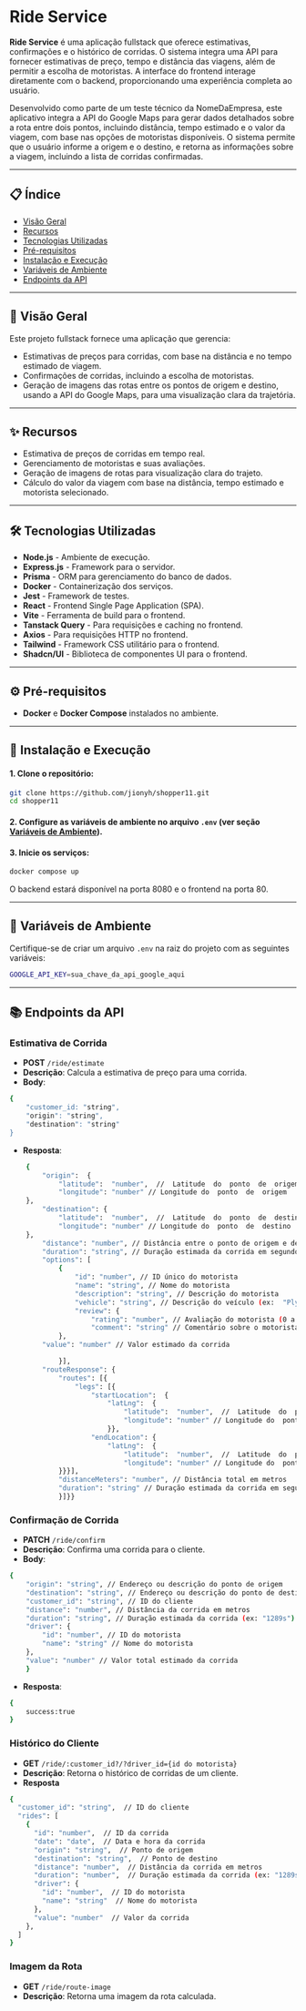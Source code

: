 
# Ride Service

**Ride Service** é uma aplicação fullstack que oferece estimativas, confirmações e o histórico de corridas. O sistema integra uma API para fornecer estimativas de preço, tempo e distância das viagens, além de permitir a escolha de motoristas. A interface do frontend interage diretamente com o backend, proporcionando uma experiência completa ao usuário.

Desenvolvido como parte de um teste técnico da NomeDaEmpresa, este aplicativo integra a API do Google Maps para gerar dados detalhados sobre a rota entre dois pontos, incluindo distância, tempo estimado e o valor da viagem, com base nas opções de motoristas disponíveis. O sistema permite que o usuário informe a origem e o destino, e retorna as informações sobre a viagem, incluindo a lista de corridas confirmadas.

----------
## 📋 **Índice**
- [Visão Geral](#-visão-geral)
- [Recursos](#-recursos)
- [Tecnologias Utilizadas](#-tecnologias-utilizadas)
- [Pré-requisitos](#-pr%C3%A9-requisitos)
- [Instalação e Execução](#-instalação-e-execução)
- [Variáveis de Ambiente](#-variáveis-de-ambiente)
- [Endpoints da API](#-endpoints-da-api)
----------
## 🌟 **Visão Geral**
Este projeto fullstack fornece uma aplicação que gerencia:
- Estimativas de preços para corridas, com base na distância e no tempo estimado de viagem.
- Confirmações de corridas, incluindo a escolha de motoristas.
- Geração de imagens das rotas entre os pontos de origem e destino, usando a API do Google Maps, para uma visualização clara da trajetória.
----------
## ✨ **Recursos**
- Estimativa de preços de corridas em tempo real.
- Gerenciamento de motoristas e suas avaliações.
- Geração de imagens de rotas para visualização clara do trajeto.
- Cálculo do valor da viagem com base na distância, tempo estimado e motorista selecionado.
----------
## 🛠 **Tecnologias Utilizadas**
-  **Node.js** - Ambiente de execução.
-  **Express.js** - Framework para o servidor.
-  **Prisma** - ORM para gerenciamento do banco de dados.
-  **Docker** - Containerização dos serviços.
-  **Jest** - Framework de testes.
-  **React** - Frontend Single Page Application (SPA).
-  **Vite** - Ferramenta de build para o frontend.
-  **Tanstack Query** - Para requisições e caching no frontend.
-  **Axios** - Para requisições HTTP no frontend.
-  **Tailwind** - Framework CSS utilitário para o frontend.
-  **Shadcn/UI** - Biblioteca de componentes UI para o frontend.
----------
## ⚙️ **Pré-requisitos**

-  **Docker** e **Docker Compose** instalados no ambiente.

----------

## 🚀 **Instalação e Execução**

#### 1. Clone o repositório:
```bash
git clone https://github.com/jionyh/shopper11.git
cd shopper11
```
#### 2. Configure as variáveis de ambiente no arquivo `.env` (ver seção [Variáveis de Ambiente](#variáveis-de-ambiente)).

#### 3. Inicie os serviços:
```bash
docker compose up
```
O backend estará disponível na porta 8080 e o frontend na porta 80.

----------

## 🔑 **Variáveis de Ambiente**

Certifique-se de criar um arquivo `.env` na raiz do projeto com as seguintes variáveis:
```bash
GOOGLE_API_KEY=sua_chave_da_api_google_aqui
```
----------

## 📚 **Endpoints da API**  

### **Estimativa de Corrida**
-  **POST**  `/ride/estimate`
-  **Descrição**: Calcula a estimativa de preço para uma corrida.
-  **Body**:
```bash
{
	"customer_id: "string",
	"origin": "string",
	"destination": "string"
}
```
-  **Resposta**:
```bash
	{
		"origin":  {
			"latitude":  "number",  //  Latitude  do  ponto  de  origem
			"longitude": "number" // Longitude do  ponto  de  origem
	},
		"destination": {
			"latitude":  "number",  //  Latitude  do  ponto  de  destino
			"longitude": "number" // Longitude do  ponto  de  destino
	},
		"distance": "number", // Distância entre o ponto de origem e destino em metros
		"duration": "string", // Duração estimada da corrida em segundos (ex:  "1289s")
		"options": [
			{
				"id": "number", // ID único do motorista
				"name": "string", // Nome do motorista
				"description": "string", // Descrição do motorista
				"vehicle": "string", // Descrição do veículo (ex:  "Plymouth Valiant 1973 rosa")
				"review": {
					"rating": "number", // Avaliação do motorista (0 a 5)
					"comment": "string" // Comentário sobre o motorista
			},
		"value": "number" // Valor estimado da corrida

			}],
		"routeResponse": {
			"routes": [{
				"legs": [{
					"startLocation":  {
						"latLng":  {
							"latitude":  "number",  //  Latitude  do  ponto  de  partida
							"longitude": "number" // Longitude do  ponto  de  partida
						}},
					"endLocation": {
						"latLng":  {
							"latitude":  "number",  //  Latitude  do  ponto  de  chegada
							"longitude": "number" // Longitude do  ponto  de  chegada
			}}}],
			"distanceMeters": "number", // Distância total em metros
			"duration": "string" // Duração estimada da corrida em segundos (ex:  "1289s")
			}]}}
```

### **Confirmação de Corrida**

-  **PATCH**  `/ride/confirm`
-  **Descrição**: Confirma uma corrida para o cliente.
-  **Body**:
```bash
{ 
	"origin": "string", // Endereço ou descrição do ponto de origem 
	"destination": "string", // Endereço ou descrição do ponto de destino 
	"customer_id": "string", // ID do cliente 
	"distance": "number", // Distância da corrida em metros 
	"duration": "string", // Duração estimada da corrida (ex: "1289s") 
	"driver": { 
		"id": "number", // ID do motorista 
		"name": "string" // Nome do motorista 
	}, 
	"value": "number" // Valor total estimado da corrida 
	}
```
-  **Resposta**:
```bash
{
	success:true
}
```

### **Histórico do Cliente**
-  **GET**  `/ride/:customer_id?/?driver_id={id do motorista}`
-  **Descrição**: Retorna o histórico de corridas de um cliente.
- **Resposta**
```bash
{
  "customer_id": "string",  // ID do cliente
  "rides": [
    {
      "id": "number",  // ID da corrida
      "date": "date",  // Data e hora da corrida
      "origin": "string",  // Ponto de origem
      "destination": "string",  // Ponto de destino
      "distance": "number",  // Distância da corrida em metros 
      "duration": "number",  // Duração estimada da corrida (ex: "1289s")
      "driver": {
        "id": "number",  // ID do motorista
        "name": "string"  // Nome do motorista
      },
      "value": "number"  // Valor da corrida
    },
  ]
}

```

### **Imagem da Rota**
-  **GET**  `/ride/route-image`
-  **Descrição**: Retorna uma imagem da rota calculada.

  